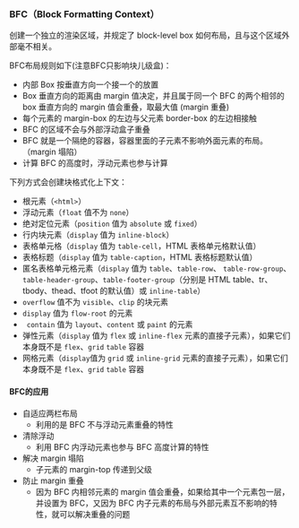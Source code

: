 ### BFC（Block Formatting Context）

创建一个独立的渲染区域，并规定了 block-level box 如何布局，且与这个区域外部毫不相关。

BFC布局规则如下(注意BFC只影响块儿级盒)：

- 内部 Box 按垂直方向一个接一个的放置
- Box 垂直方向的距离由 margin 值决定，并且属于同一个 BFC 的两个相邻的 box 垂直方向的 margin 值会重叠，取最大值 (margin 重叠)
- 每个元素的 margin-box 的左边与父元素 border-box 的左边相接触
- BFC 的区域不会与外部浮动盒子重叠
- BFC 就是一个隔绝的容器，容器里面的子元素不影响外面元素的布局。（margin 塌陷）
- 计算 BFC 的高度时，浮动元素也参与计算

下列方式会创建块格式化上下文：

- 根元素（`<html>`）
- 浮动元素（` float ` 值不为 `none`）
- 绝对定位元素（` position ` 值为 `absolute` 或 `fixed`）
- 行内块元素（` display ` 值为 `inline-block`）
- 表格单元格（` display ` 值为 `table-cell`，HTML 表格单元格默认值）
- 表格标题（` display ` 值为 `table-caption`，HTML 表格标题默认值）
- 匿名表格单元格元素（` display ` 值为 `table`、`table-row`、 `table-row-group`、`table-header-group`、`table-footer-group`（分别是 HTML table、tr、tbody、thead、tfoot 的默认值）或 `inline-table`）
- `overflow` 值不为 `visible`、`clip` 的块元素
- `display` 值为 `flow-root` 的元素
- ` contain` 值为 `layout`、`content` 或 `paint` 的元素
- 弹性元素（`display` 值为 `flex` 或 `inline-flex` 元素的直接子元素），如果它们本身既不是 ` flex `、` grid ` `table` 容器
- 网格元素（` display `值为 `grid` 或 `inline-grid` 元素的直接子元素），如果它们本身既不是 ` flex `、` grid ` `table` 容器

#### BFC的应用

- 自适应两栏布局
  - 利用的是 BFC 不与浮动元素重叠的特性
- 清除浮动
  - 利用 BFC 内浮动元素也参与 BFC 高度计算的特性
- 解决 margin 塌陷
  - 子元素的 margin-top 传递到父级
- 防止 margin 重叠
  - 因为 BFC 内相邻元素的 margin 值会重叠，如果给其中一个元素包一层，并设置为 BFC，又因为 BFC 内子元素的布局与外部元素互不影响的特性，就可以解决重叠的问题